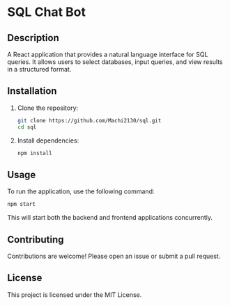 # SQL Chat Bot

## Description
A React application that provides a natural language interface for SQL queries. It allows users to select databases, input queries, and view results in a structured format.

## Installation
1. Clone the repository:
   ```bash
   git clone https://github.com/Machi2130/sql.git
   cd sql
   ```

2. Install dependencies:
   ```bash
   npm install
   ```

## Usage
To run the application, use the following command:
```bash
npm start
```
This will start both the backend and frontend applications concurrently.

## Contributing
Contributions are welcome! Please open an issue or submit a pull request.

## License
This project is licensed under the MIT License.
